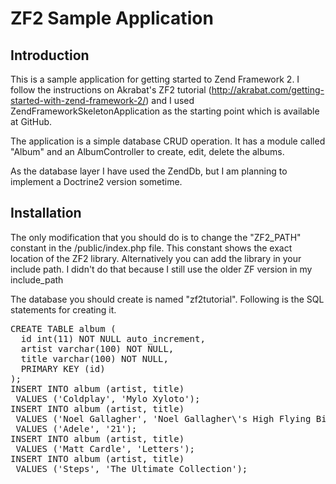 ZF2 Sample Application
======================

Introduction
------------
This is a sample application for getting started to Zend Framework 2. I follow the
instructions on Akrabat's ZF2 tutorial (http://akrabat.com/getting-started-with-zend-framework-2/)
and I used ZendFrameworkSkeletonApplication as the starting point which is available
at GitHub. 

The application is a simple database CRUD operation. It has a module called "Album"
and an AlbumController to create, edit, delete the albums.

As the database layer I have used the ZendDb, but I am planning to implement a 
Doctrine2 version sometime.


Installation
------------
The only modification that you should do is to change the "ZF2_PATH" constant
in the /public/index.php file. This constant shows the exact location of the 
ZF2 library. Alternatively you can add the library in your include path. I didn't 
do that because I still use the older ZF version in my include_path

The database you should create is named "zf2tutorial". Following is the SQL statements for
creating it.

<pre>
CREATE TABLE album (
  id int(11) NOT NULL auto_increment,
  artist varchar(100) NOT NULL,
  title varchar(100) NOT NULL,
  PRIMARY KEY (id)
);
INSERT INTO album (artist, title)
 VALUES ('Coldplay', 'Mylo Xyloto');
INSERT INTO album (artist, title)
 VALUES ('Noel Gallagher', 'Noel Gallagher\'s High Flying Birds!'); INSERT INTO album (artist, title)
 VALUES ('Adele', '21');
INSERT INTO album (artist, title)
 VALUES ('Matt Cardle', 'Letters');
INSERT INTO album (artist, title)
 VALUES ('Steps', 'The Ultimate Collection');
</pre>